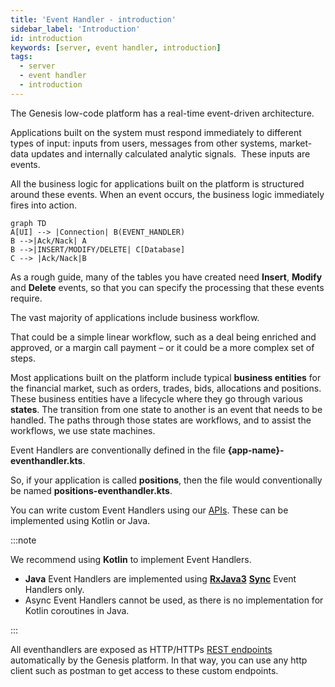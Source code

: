 ```yaml
---
title: 'Event Handler - introduction'
sidebar_label: 'Introduction'
id: introduction
keywords: [server, event handler, introduction]
tags:
  - server
  - event handler
  - introduction
---
```



The Genesis low-code platform has a real-time event-driven architecture.

Applications built on the system must respond immediately to different types of input: inputs from users, messages from other systems, market-data updates and internally calculated analytic signals.  These inputs are events.

All the business logic for applications built on the platform is structured around these events. When an event occurs, the business logic immediately fires into action.

```mermaid
graph TD
A[UI] --> |Connection| B(EVENT_HANDLER)
B -->|Ack/Nack| A
B -->|INSERT/MODIFY/DELETE| C[Database]
C --> |Ack/Nack|B
```

As a rough guide, many of the tables you have created need **Insert**, **Modify** and **Delete** events, so that you can specify the processing that these events require.

The vast majority of applications include business workflow.

That could be a simple linear workflow, such as a deal being enriched and approved, or a margin call payment – or it could be a more complex set of steps.

Most applications built on the platform include typical **business entities** for the financial market, such as orders, trades, bids, allocations and positions. These business entities have a lifecycle where they go through various **states**. The transition from one state to another is an event that needs to be handled. The paths through those states are workflows, and to assist the workflows, we use state machines.

Event Handlers are conventionally defined in the file **{app-name}-eventhandler.kts**.

So, if your application is called **positions**, then the file would conventionally be named **positions-eventhandler.kts**.

You can write custom Event Handlers using our [APIs](../../../server/api-reference/event-handler-api/). These can be implemented using Kotlin or Java.

:::note

We recommend using **Kotlin** to implement Event Handlers.

- **Java** Event Handlers are implemented using [**RxJava3**](#rx3) [**Sync**](#sync) Event Handlers only.
- Async Event Handlers cannot be used, as there is no implementation for Kotlin coroutines in Java.

:::

All eventhandlers are exposed as HTTP/HTTPs [REST endpoints](../../../server/integration/rest-endpoints/introduction/) automatically by the Genesis platform. In that way, you can use any http client such as postman to get access to these custom endpoints.
